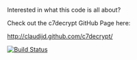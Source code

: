 Interested in what this code is all about?

Check out the c7decrypt GitHub Page here:

http://claudijd.github.com/c7decrypt/

[![Build Status](https://secure.travis-ci.org/claudijd/c7decrypt.png)](http://travis-ci.org/claudijd/c7decrypt)
